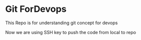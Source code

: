 # Git ForDevops



This Repo is for understanding git concept for devops

Now we are using SSH key to push the code from local to repo
